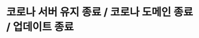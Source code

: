 <!-- <h1>코로나, 여기</h1>
<ul>
<li>총 국내 확진자</li>
<li>총 국내 사망자</li>
<li>총 국내 격리조치자</li>

<li>정보공유 게시판 (지역별로 올릴 수 있도록)</li>

<li>지역별 확진자 (어제와 비교해서 몇명 늘었는지 ▲100 이런식으로도 보여주기)</li>

<li>전세계 확진자, 사망자 (똑같이 어제와 비교해서도 보여주기)</li>

<li>당일날 나온 뉴스, 언론사 내용(링크 타고 뉴스로 갈 수 있게)</li>

<li>자영업자들이 운영하는 가계 음식, 남은 식재료를 소비자와 안전하게 컨택 할 수 있도록</li>
</ul> -->

<h1> 코로나 서버 유지 종료 / 코로나 도메인 종료 / 업데이트 종료</h1>
